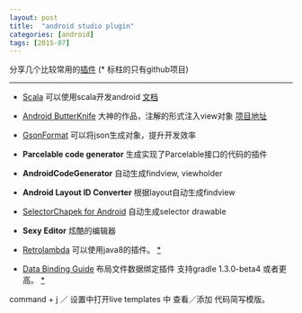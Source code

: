```yaml
---
layout: post
title:  "android studio plugin"
categories: [android]
tags: [2015-07]
---
```


分享几个比较常用的[插件](http://plugins.jetbrains.com/?androidstudio) (* 标柱的只有github项目) 

------------------------------

* [Scala](http://confluence.jetbrains.com/display/IntelliJIDEA/Scala) 可以使用scala开发android [文档](http://macroid.github.io/ScalaOnAndroid.html)

* [Android ButterKnife](https://github.com/avast/android-butterknife-zelezny) 大神的作品，注解的形式注入view对象 [项目地址](https://github.com/JakeWharton/butterknife)

* [GsonFormat](https://github.com/zzz40500/GsonFormat) 可以将json生成对象，提升开发效率 

* __Parcelable code generator__ 生成实现了Parcelable接口的代码的插件

* __AndroidCodeGenerator__ 自动生成findview, viewholder

* __Android Layout ID Converter__ 根据layout自动生成findview

* [SelectorChapek for Android](https://github.com/inmite/android-selector-chapek) 自动生成selector drawable

* __Sexy Editor__ 炫酷的编辑器 

* [Retrolambda](https://github.com/evant/gradle-retrolambda) 可以使用java8的插件。 [*]()

* [Data Binding Guide](https://developer.android.com/tools/data-binding/guide.html?utm_campaign=android-studio-1-3&utm_source=dac&utm_medium=blog) 布局文件数据绑定插件 支持gradle 1.3.0-beta4 或者更高。 [*]()

command + j ／ 设置中打开live templates 中 查看／添加 代码简写模版。



